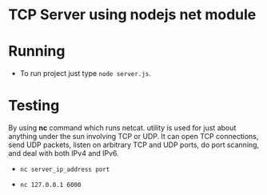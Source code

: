# TCP Server using nodejs net module
# Running 
- To run project just type `node server.js`.
# Testing 
By using **nc** command which runs netcat.
utility is used for just about anything under the sun involving TCP or UDP. It can open TCP connections, send UDP packets, listen on arbitrary TCP and UDP ports, do port scanning, and deal with both IPv4 and IPv6.
- `nc server_ip_address port`

- `nc 127.0.0.1 6000`

